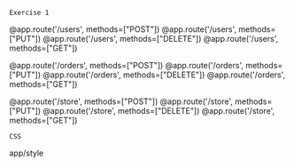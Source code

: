 ```
Exercise 1

```

@app.route('/users', methods=["POST"])
@app.route('/users', methods=["PUT"])
@app.route('/users', methods=["DELETE"])
@app.route('/users', methods=["GET"])

@app.route('/orders', methods=["POST"])
@app.route('/orders', methods=["PUT"])
@app.route('/orders', methods=["DELETE"])
@app.route('/orders', methods=["GET"])

@app.route('/store', methods=["POST"])
@app.route('/store', methods=["PUT"])
@app.route('/store', methods=["DELETE"])
@app.route('/store', methods=["GET"])

```
CSS

```

app/style